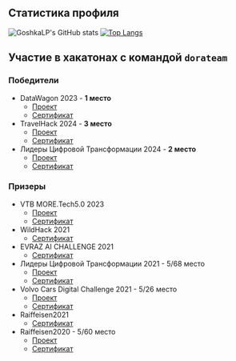 ## Статистика профиля

![GoshkaLP's GitHub stats](https://github-readme-stats.vercel.app/api?username=GoshkaLP&hide=prs&theme=synthwave&show_icons=1&count_private=1)
[![Top Langs](https://github-readme-stats.vercel.app/api/top-langs/?username=GoshkaLP&layout=compact&theme=synthwave)](https://github.com/anuraghazra/github-readme-stats)


## Участие в хакатонах с командой `dorateam`
### Победители
- DataWagon 2023 - **1 место**
  - [Проект](https://github.com/IskhakovAL/DataWagon_2023)
  - [Сертификат](https://github.com/GoshkaLP/hackathon_certificates/blob/main/Hackathon_DataWagon2023.pdf)
- TravelHack 2024 - **3 место**
  - [Проект](https://github.com/IskhakovAL/TravelHack_2024)
  - [Сертификат](https://github.com/GoshkaLP/hackathon_certificates/blob/main/Hackathon_TravelHack2024.pdf)
- Лидеры Цифровой Трансформации 2024 - **2 место**
  - [Проект](https://github.com/GoshkaLP/lct4_dorateam24)
  - [Сертификат](https://github.com/GoshkaLP/hackathon_certificates/blob/main/Hackaton_LCT4_2024.pdf)
### Призеры
- VTB MORE.Tech5.0 2023
  - [Проект](https://github.com/GoshkaLP/moretech_dora2023)
  - [Сертификат](https://github.com/GoshkaLP/hackathon_certificates/blob/main/Hackathon_MoreTech52023.pdf)
- WildHack 2021
  - [Сертификат](https://github.com/GoshkaLP/hackathon_certificates/blob/main/Hackathon_WildHack2021.pdf)
- EVRAZ AI CHALLENGE 2021
  - [Сертификат](https://github.com/GoshkaLP/hackathon_certificates/blob/main/Hackathon_EVRAZ_AI_CHALLENGE.pdf)
- Лидеры Цифровой Трансформации 2021 - 5/68 место
  - [Проект](https://github.com/IskhakovAL/moscow_geo_hack_2021)
  - [Сертификат](https://github.com/GoshkaLP/hackathon_certificates/blob/main/Hackathon_DGTL2021.pdf)
- Volvo Cars Digital Challenge 2021 - 5/26 место
   - [Проект](https://github.com/GoshkaLP/volvo_hack_2021)
   - [Сертификат](https://github.com/GoshkaLP/hackathon_certificates/blob/main/Hackathon_Volvo_Cars_Digital_Challenge2021.pdf)
- Raiffeisen2021
  - [Сертификат](https://github.com/GoshkaLP/hackathon_certificates/blob/main/Hackathon_Raiffeisen2021.pdf)
- Raiffeisen2020 - 5/60 место
   - [Проект](https://github.com/GoshkaLP/raifhack2020)
   - [Сертификат](https://github.com/GoshkaLP/hackathon_certificates/blob/main/Hackathon_Raiffeisen2020.pdf)